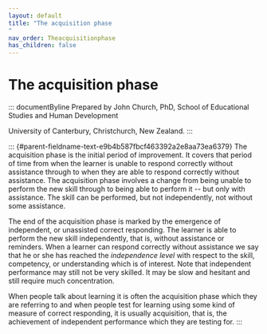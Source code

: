 ```yaml
---
layout: default
title: "The acquisition phase 
"
nav_order: Theacquisitionphase
has_children: false
---
```

# The acquisition phase 


::: documentByline
Prepared by John Church, PhD, School of Educational Studies and Human
Development

University of Canterbury, Christchurch, New Zealand.
:::

::: {#parent-fieldname-text-e9b4b587fbcf463392a2e8aa73ea6379}
The acquisition phase is the initial period of improvement. It covers
that period of time from when the learner is unable to respond correctly
without assistance through to when they are able to respond correctly
without assistance. The acquisition phase involves a change from being
unable to perform the new skill through to being able to perform it --
but only with assistance. The skill can be performed, but not
independently, not without some assistance.

The end of the acquisition phase is marked by the emergence of
independent, or unassisted correct responding. The learner is able to
perform the new skill independently, that is, without assistance or
reminders. When a learner can respond correctly without assistance we
say that he or she has reached the *independence level* with respect to
the skill, competency, or understanding which is of interest. Note that
independent performance may still not be very skilled. It may be slow
and hesitant and still require much concentration.

When people talk about learning it is often the acquisition phase which
they are referring to and when people test for learning using some kind
of measure of correct responding, it is usually acquisition, that is,
the achievement of independent performance which they are testing for.
:::

